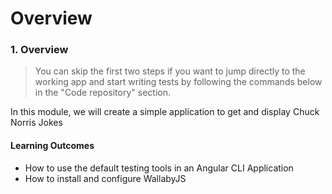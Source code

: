 # Overview

### 1. Overview <a id="title"></a>

> You can skip the first two steps if you want to jump directly to the working app and start writing tests by following the commands below in the "Code repository" section.

In this module, we will create a simple application to get and display Chuck Norris Jokes

#### Learning Outcomes <a id="learningoutcomes"></a>

* How to use the default testing tools in an Angular CLI Application
* How to install and configure WallabyJS

